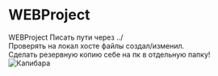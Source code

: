 # WEBProject
WEBProject 
Писать пути через ../ <br>
Проверять на локал хосте файлы создал/изменил. <br>
Сделать резервную копию себе на пк в отдельную папку! <br>
<img src="https://cdn.discordapp.com/attachments/1065994703083946145/1070552187828195398/photo_2023-01-24_23-32-56.jpg" alt="Капибара"> 
